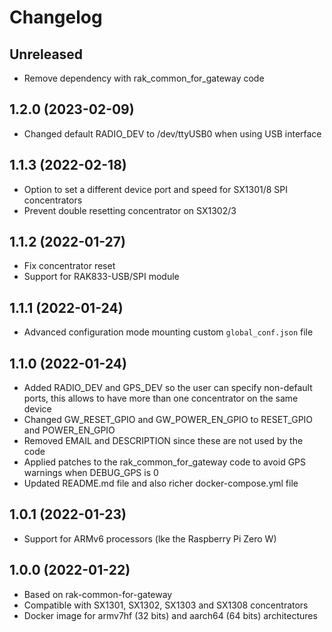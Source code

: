 # Changelog

## Unreleased

* Remove dependency with rak_common_for_gateway code

## 1.2.0 (2023-02-09)

* Changed default RADIO_DEV to /dev/ttyUSB0 when using USB interface

## 1.1.3 (2022-02-18)

* Option to set a different device port and speed for SX1301/8 SPI concentrators
* Prevent double resetting concentrator on SX1302/3

## 1.1.2 (2022-01-27)

* Fix concentrator reset
* Support for RAK833-USB/SPI module

## 1.1.1 (2022-01-24)

* Advanced configuration mode mounting custom `global_conf.json` file
 
## 1.1.0 (2022-01-24)

* Added RADIO_DEV and GPS_DEV so the user can specify non-default ports, this allows to have more than one concentrator on the same device
* Changed GW_RESET_GPIO and GW_POWER_EN_GPIO to RESET_GPIO and POWER_EN_GPIO
* Removed EMAIL and DESCRIPTION since these are not used by the code
* Applied patches to the rak_common_for_gateway code to avoid GPS warnings when DEBUG_GPS is 0
* Updated README.md file and also richer docker-compose.yml file

## 1.0.1 (2022-01-23)

* Support for ARMv6 processors (lke the Raspberry Pi Zero W)

## 1.0.0 (2022-01-22)

* Based on rak-common-for-gateway
* Compatible with SX1301, SX1302, SX1303 and SX1308 concentrators
* Docker image for armv7hf (32 bits) and aarch64 (64 bits) architectures
